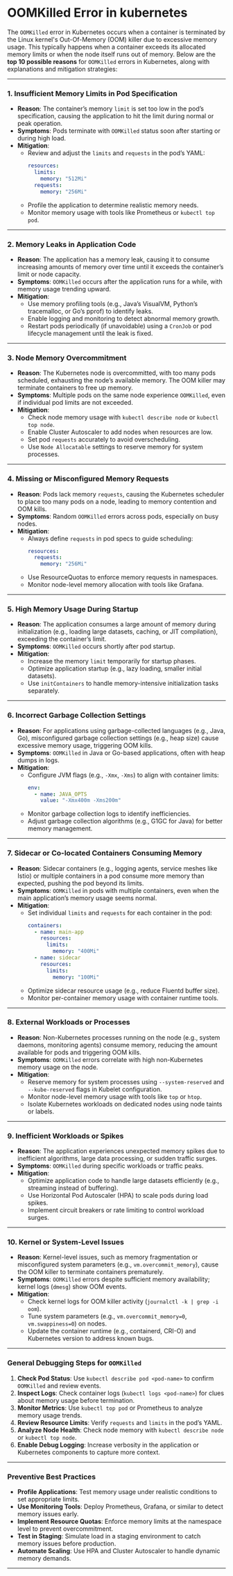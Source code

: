 
# OOMKilled Error in kubernetes

The `OOMKilled` error in Kubernetes occurs when a container is terminated by the Linux kernel's Out-Of-Memory (OOM) killer due to excessive memory usage. This typically happens when a container exceeds its allocated memory limits or when the node itself runs out of memory. Below are the **top 10 possible reasons** for `OOMKilled` errors in Kubernetes, along with explanations and mitigation strategies:

---

### 1. **Insufficient Memory Limits in Pod Specification**
   - **Reason**: The container’s memory `limit` is set too low in the pod’s specification, causing the application to hit the limit during normal or peak operation.
   - **Symptoms**: Pods terminate with `OOMKilled` status soon after starting or during high load.
   - **Mitigation**:
     - Review and adjust the `limits` and `requests` in the pod’s YAML:
       ```yaml
       resources:
         limits:
           memory: "512Mi"
         requests:
           memory: "256Mi"
       ```
     - Profile the application to determine realistic memory needs.
     - Monitor memory usage with tools like Prometheus or `kubectl top pod`.

---

### 2. **Memory Leaks in Application Code**
   - **Reason**: The application has a memory leak, causing it to consume increasing amounts of memory over time until it exceeds the container’s limit or node capacity.
   - **Symptoms**: `OOMKilled` occurs after the application runs for a while, with memory usage trending upward.
   - **Mitigation**:
     - Use memory profiling tools (e.g., Java’s VisualVM, Python’s tracemalloc, or Go’s pprof) to identify leaks.
     - Enable logging and monitoring to detect abnormal memory growth.
     - Restart pods periodically (if unavoidable) using a `CronJob` or pod lifecycle management until the leak is fixed.

---

### 3. **Node Memory Overcommitment**
   - **Reason**: The Kubernetes node is overcommitted, with too many pods scheduled, exhausting the node’s available memory. The OOM killer may terminate containers to free up memory.
   - **Symptoms**: Multiple pods on the same node experience `OOMKilled`, even if individual pod limits are not exceeded.
   - **Mitigation**:
     - Check node memory usage with `kubectl describe node` or `kubectl top node`.
     - Enable Cluster Autoscaler to add nodes when resources are low.
     - Set pod `requests` accurately to avoid overscheduling.
     - Use `Node Allocatable` settings to reserve memory for system processes.

---

### 4. **Missing or Misconfigured Memory Requests**
   - **Reason**: Pods lack memory `requests`, causing the Kubernetes scheduler to place too many pods on a node, leading to memory contention and OOM kills.
   - **Symptoms**: Random `OOMKilled` errors across pods, especially on busy nodes.
   - **Mitigation**:
     - Always define `requests` in pod specs to guide scheduling:
       ```yaml
       resources:
         requests:
           memory: "256Mi"
       ```
     - Use ResourceQuotas to enforce memory requests in namespaces.
     - Monitor node-level memory allocation with tools like Grafana.

---

### 5. **High Memory Usage During Startup**
   - **Reason**: The application consumes a large amount of memory during initialization (e.g., loading large datasets, caching, or JIT compilation), exceeding the container’s limit.
   - **Symptoms**: `OOMKilled` occurs shortly after pod startup.
   - **Mitigation**:
     - Increase the memory `limit` temporarily for startup phases.
     - Optimize application startup (e.g., lazy loading, smaller initial datasets).
     - Use `initContainers` to handle memory-intensive initialization tasks separately.

---

### 6. **Incorrect Garbage Collection Settings**
   - **Reason**: For applications using garbage-collected languages (e.g., Java, Go), misconfigured garbage collection settings (e.g., heap size) cause excessive memory usage, triggering OOM kills.
   - **Symptoms**: `OOMKilled` in Java or Go-based applications, often with heap dumps in logs.
   - **Mitigation**:
     - Configure JVM flags (e.g., `-Xmx`, `-Xms`) to align with container limits:
       ```yaml
       env:
         - name: JAVA_OPTS
           value: "-Xmx400m -Xms200m"
       ```
     - Monitor garbage collection logs to identify inefficiencies.
     - Adjust garbage collection algorithms (e.g., G1GC for Java) for better memory management.

---

### 7. **Sidecar or Co-located Containers Consuming Memory**
   - **Reason**: Sidecar containers (e.g., logging agents, service meshes like Istio) or multiple containers in a pod consume more memory than expected, pushing the pod beyond its limits.
   - **Symptoms**: `OOMKilled` in pods with multiple containers, even when the main application’s memory usage seems normal.
   - **Mitigation**:
     - Set individual `limits` and `requests` for each container in the pod:
       ```yaml
       containers:
         - name: main-app
           resources:
             limits:
               memory: "400Mi"
         - name: sidecar
           resources:
             limits:
               memory: "100Mi"
       ```
     - Optimize sidecar resource usage (e.g., reduce Fluentd buffer size).
     - Monitor per-container memory usage with container runtime tools.

---

### 8. **External Workloads or Processes**
   - **Reason**: Non-Kubernetes processes running on the node (e.g., system daemons, monitoring agents) consume memory, reducing the amount available for pods and triggering OOM kills.
   - **Symptoms**: `OOMKilled` errors correlate with high non-Kubernetes memory usage on the node.
   - **Mitigation**:
     - Reserve memory for system processes using `--system-reserved` and `--kube-reserved` flags in Kubelet configuration.
     - Monitor node-level memory usage with tools like `top` or `htop`.
     - Isolate Kubernetes workloads on dedicated nodes using node taints or labels.

---

### 9. **Inefficient Workloads or Spikes**
   - **Reason**: The application experiences unexpected memory spikes due to inefficient algorithms, large data processing, or sudden traffic surges.
   - **Symptoms**: `OOMKilled` during specific workloads or traffic peaks.
   - **Mitigation**:
     - Optimize application code to handle large datasets efficiently (e.g., streaming instead of buffering).
     - Use Horizontal Pod Autoscaler (HPA) to scale pods during load spikes.
     - Implement circuit breakers or rate limiting to control workload surges.

---

### 10. **Kernel or System-Level Issues**
   - **Reason**: Kernel-level issues, such as memory fragmentation or misconfigured system parameters (e.g., `vm.overcommit_memory`), cause the OOM killer to terminate containers prematurely.
   - **Symptoms**: `OOMKilled` errors despite sufficient memory availability; kernel logs (`dmesg`) show OOM events.
   - **Mitigation**:
     - Check kernel logs for OOM killer activity (`journalctl -k | grep -i oom`).
     - Tune system parameters (e.g., `vm.overcommit_memory=0`, `vm.swappiness=0`) on nodes.
     - Update the container runtime (e.g., containerd, CRI-O) and Kubernetes version to address known bugs.

---

### General Debugging Steps for `OOMKilled`
1. **Check Pod Status**: Use `kubectl describe pod <pod-name>` to confirm `OOMKilled` and review events.
2. **Inspect Logs**: Check container logs (`kubectl logs <pod-name>`) for clues about memory usage before termination.
3. **Monitor Metrics**: Use `kubectl top pod` or Prometheus to analyze memory usage trends.
4. **Review Resource Limits**: Verify `requests` and `limits` in the pod’s YAML.
5. **Analyze Node Health**: Check node memory with `kubectl describe node` or `kubectl top node`.
6. **Enable Debug Logging**: Increase verbosity in the application or Kubernetes components to capture more context.

---

### Preventive Best Practices
- **Profile Applications**: Test memory usage under realistic conditions to set appropriate limits.
- **Use Monitoring Tools**: Deploy Prometheus, Grafana, or similar to detect memory issues early.
- **Implement Resource Quotas**: Enforce memory limits at the namespace level to prevent overcommitment.
- **Test in Staging**: Simulate load in a staging environment to catch memory issues before production.
- **Automate Scaling**: Use HPA and Cluster Autoscaler to handle dynamic memory demands.


---

